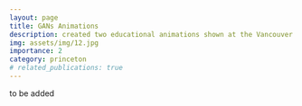 ```yaml
---
layout: page
title: GANs Animations
description: created two educational animations shown at the Vancouver Art Gallery about GANs
img: assets/img/12.jpg
importance: 2
category: princeton
# related_publications: true
---
```


to be added